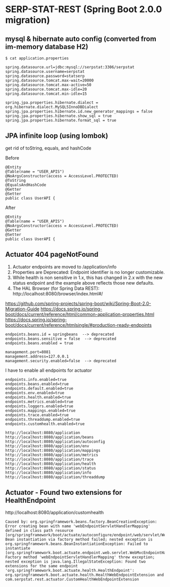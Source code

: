 # SERP-STAT-REST (Spring Boot 2.0.0 migration)

## mysql & hibernate auto config (converted from im-memory database H2)
```
$ cat application.properties

spring.datasource.url=jdbc:mysql://serpstat:3306/serpstat
spring.datasource.username=serpstat
spring.datasource.password=statserp
spring.datasource.tomcat.max-wait=20000
spring.datasource.tomcat.max-active=50
spring.datasource.tomcat.max-idle=20
spring.datasource.tomcat.min-idle=15

spring.jpa.properties.hibernate.dialect = org.hibernate.dialect.MySQL5InnoDBDialect
spring.jpa.properties.hibernate.id.new_generator_mappings = false
spring.jpa.properties.hibernate.show_sql = true
spring.jpa.properties.hibernate.format_sql = true
```

## JPA infinite loop (using lombok)
get rid of toString, equals, and hashCode

Before
```
@Entity
@Table(name = "USER_APIS")
@NoArgsConstructor(access = AccessLevel.PROTECTED)
@ToString
@EqualsAndHashCode
@Getter
@Setter
public class UserAPI {
```
After
```
@Entity
@Table(name = "USER_APIS")
@NoArgsConstructor(access = AccessLevel.PROTECTED)
@Getter
@Setter
public class UserAPI {
```

## Actuator 404 pageNotFound
1. Actuator endpoints are moved to /application/info
2. Properties are Deprecated: Endpoint identifier is no longer customizable.
3. While health is non sensitive in 1.x, this has changed in 2.x with the new status endpoint and the example above reflects those new defaults.
4. The HAL Browser (for Spring Data REST): http://localhost:8080/browser/index.html#/

https://github.com/spring-projects/spring-boot/wiki/Spring-Boot-2.0-Migration-Guide
https://docs.spring.io/spring-boot/docs/current/reference/html/common-application-properties.html
https://docs.spring.io/spring-boot/docs/current/reference/htmlsingle/#production-ready-endpoints

```
endpoints.beans.id = springbeans  --> deprecated
endpoints.beans.sensitive = false  --> deprecated
endpoints.beans.enabled = true

management.port=8081
management.address=127.0.0.1
management.security.enabled=false  --> deprecated
```

I have to enable all endpoints for actuator
```
endpoints.info.enabled=true
endpoints.beans.enabled=true
endpoints.default.enabled=true
endpoints.env.enabled=true
endpoints.health.enabled=true
endpoints.metrics.enabled=true
endpoints.loggers.enabled=true
endpoints.mappings.enabled=true
endpoints.trace.enabled=true
endpoints.threaddump.enabled=true
endpoints.customhealth.enabled=true
```

```
http://localhost:8080/application
http://localhost:8080/application/beans
http://localhost:8080/application/autoconfig
http://localhost:8080/application/env
http://localhost:8080/application/mappings
http://localhost:8080/application/metrics
http://localhost:8080/application/trace
http://localhost:8080/application/health
http://localhost:8080/application/status
http://localhost:8080/application/info
http://localhost:8080/application/threaddump
```

## Actuator - Found two extensions for HealthEndpoint

http://localhost:8080/application/customhealth

```
Caused by: org.springframework.beans.factory.BeanCreationException: Error creating bean with name 'webEndpointServletHandlerMapping' defined in class path resource [org/springframework/boot/actuate/autoconfigure/endpoint/web/servlet/WebMvcEndpointManagementContextConfiguration.class]: Bean instantiation via factory method failed; nested exception is org.springframework.beans.BeanInstantiationException: Failed to instantiate [org.springframework.boot.actuate.endpoint.web.servlet.WebMvcEndpointHandlerMapping]: Factory method 'webEndpointServletHandlerMapping' threw exception; nested exception is java.lang.IllegalStateException: Found two extensions for the same endpoint 'org.springframework.boot.actuate.health.HealthEndpoint': org.springframework.boot.actuate.health.HealthWebEndpointExtension and com.serpstat.rest.actuator.CustomHealthWebEndpointExtension
```

